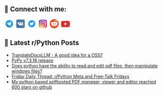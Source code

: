## 🔎 Connect with me:
[<img src="https://github.com/bullbesh/bullbesh/blob/main/images/Telegram.png" width="32" height="32" />](https://t.me/bullbesh)
[<img src="https://github.com/bullbesh/bullbesh/blob/main/images/VK.png" width="32" height="32" />](https://vk.com/bullbesh)
[<img src="https://github.com/bullbesh/bullbesh/blob/main/images/Twitter.png" width="32" height="32" />](https://twitter.com/bullbesh1)
[<img src="https://github.com/bullbesh/bullbesh/blob/main/images/Instagram.png" width="32" height="32" />](https://www.instagram.com/bullbesh)
[<img src="https://github.com/bullbesh/bullbesh/blob/main/images/Reddit.png" width="32" height="32" />](https://www.reddit.com/user/bullbesh)
[<img src="https://github.com/bullbesh/bullbesh/blob/main/images/YouTube.png" width="32" height="32" />](https://www.youtube.com/channel/UCtfjRs6uzgq5mfm8S06WTcg)

## 📕 Latest r/Python Posts
<!-- BLOG-POST-LIST:START -->
- [TranslateDocxLLM - A good idea for a OSS?](https://www.reddit.com/r/Python/comments/1ijtf27/translatedocxllm_a_good_idea_for_a_oss/)
- [PyPy v7.3.18 release](https://www.reddit.com/r/Python/comments/1ijrewd/pypy_v7318_release/)
- [Does python have the ability to read and edit pdf files, then manipulate windows files?](https://www.reddit.com/r/Python/comments/1ijig1x/does_python_have_the_ability_to_read_and_edit_pdf/)
- [Friday Daily Thread: r/Python Meta and Free-Talk Fridays](https://www.reddit.com/r/Python/comments/1ijhini/friday_daily_thread_rpython_meta_and_freetalk/)
- [My python based selfhosted PDF manager, viewer and editor reached 600 stars on github](https://www.reddit.com/r/Python/comments/1ije2ul/my_python_based_selfhosted_pdf_manager_viewer_and/)
<!-- BLOG-POST-LIST:END -->
